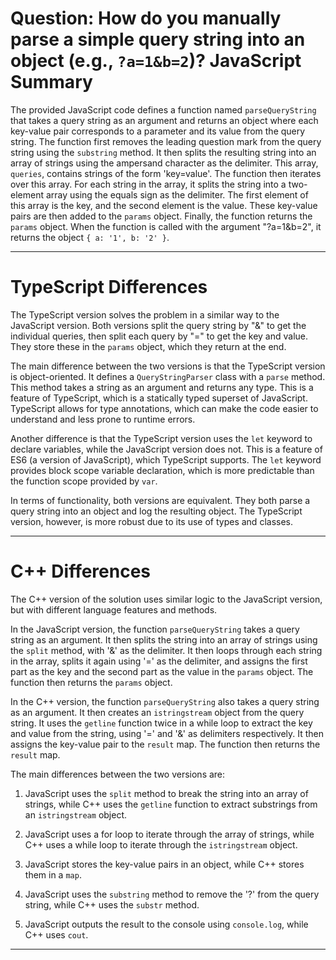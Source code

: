 # Question: How do you manually parse a simple query string into an object (e.g., `?a=1&b=2`)? JavaScript Summary

The provided JavaScript code defines a function named `parseQueryString` that takes a query string as an argument and returns an object where each key-value pair corresponds to a parameter and its value from the query string. The function first removes the leading question mark from the query string using the `substring` method. It then splits the resulting string into an array of strings using the ampersand character as the delimiter. This array, `queries`, contains strings of the form 'key=value'. The function then iterates over this array. For each string in the array, it splits the string into a two-element array using the equals sign as the delimiter. The first element of this array is the key, and the second element is the value. These key-value pairs are then added to the `params` object. Finally, the function returns the `params` object. When the function is called with the argument "?a=1&b=2", it returns the object `{ a: '1', b: '2' }`.

---

# TypeScript Differences

The TypeScript version solves the problem in a similar way to the JavaScript version. Both versions split the query string by "&" to get the individual queries, then split each query by "=" to get the key and value. They store these in the `params` object, which they return at the end.

The main difference between the two versions is that the TypeScript version is object-oriented. It defines a `QueryStringParser` class with a `parse` method. This method takes a string as an argument and returns any type. This is a feature of TypeScript, which is a statically typed superset of JavaScript. TypeScript allows for type annotations, which can make the code easier to understand and less prone to runtime errors.

Another difference is that the TypeScript version uses the `let` keyword to declare variables, while the JavaScript version does not. This is a feature of ES6 (a version of JavaScript), which TypeScript supports. The `let` keyword provides block scope variable declaration, which is more predictable than the function scope provided by `var`.

In terms of functionality, both versions are equivalent. They both parse a query string into an object and log the resulting object. The TypeScript version, however, is more robust due to its use of types and classes.

---

# C++ Differences

The C++ version of the solution uses similar logic to the JavaScript version, but with different language features and methods.

In the JavaScript version, the function `parseQueryString` takes a query string as an argument. It then splits the string into an array of strings using the `split` method, with '&' as the delimiter. It then loops through each string in the array, splits it again using '=' as the delimiter, and assigns the first part as the key and the second part as the value in the `params` object. The function then returns the `params` object.

In the C++ version, the function `parseQueryString` also takes a query string as an argument. It then creates an `istringstream` object from the query string. It uses the `getline` function twice in a while loop to extract the key and value from the string, using '=' and '&' as delimiters respectively. It then assigns the key-value pair to the `result` map. The function then returns the `result` map.

The main differences between the two versions are:

1. JavaScript uses the `split` method to break the string into an array of strings, while C++ uses the `getline` function to extract substrings from an `istringstream` object.

2. JavaScript uses a for loop to iterate through the array of strings, while C++ uses a while loop to iterate through the `istringstream` object.

3. JavaScript stores the key-value pairs in an object, while C++ stores them in a `map`.

4. JavaScript uses the `substring` method to remove the '?' from the query string, while C++ uses the `substr` method.

5. JavaScript outputs the result to the console using `console.log`, while C++ uses `cout`.

---
